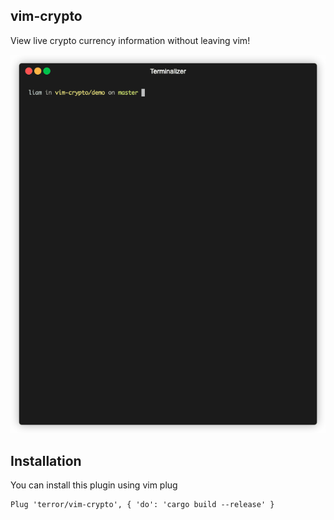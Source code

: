 ## vim-crypto

View live crypto currency information without leaving vim!

![](demo/vim-crypto.gif)

## Installation

You can install this plugin using vim plug

```vim
Plug 'terror/vim-crypto', { 'do': 'cargo build --release' }
```
